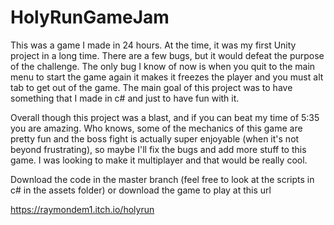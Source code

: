 # HolyRunGameJam

This was a game I made in 24 hours. At the time, it was my first Unity project in a long time. There are a few bugs, but it would defeat the purpose of the challenge. The only bug I know of now is when you quit to the main menu to start the game again it makes it freezes the player and you must alt tab to get out of the game. The main goal of this project was to have something that I made in c# and just to have fun with it.

Overall though this project was a blast, and if you can beat my time of 5:35 you are amazing. Who knows, some of the mechanics of this game are pretty fun and the boss fight is actually super enjoyable (when it's not beyond frustrating), so maybe I'll fix the bugs and add more stuff to this game. I was looking to make it multiplayer and that would be really cool.

Download the code in the master branch (feel free to look at the scripts in c# in the assets folder) or download the game to play at this url

https://raymondem1.itch.io/holyrun
